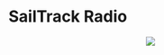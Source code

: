 # SailTrack Radio

<p align="center">
  <img src="https://github.com/metis-vela-unipd/sailtrack-documentation/blob/main/SailTrack%20Radio/block-diagram.svg?raw=true"/>
</p>

